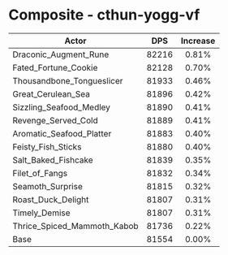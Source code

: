 # Composite - cthun-yogg-vf
| Actor | DPS | Increase |
|---|:---:|:---:|
|Draconic_Augment_Rune|82216|0.81%|
|Fated_Fortune_Cookie|82128|0.70%|
|Thousandbone_Tongueslicer|81933|0.46%|
|Great_Cerulean_Sea|81896|0.42%|
|Sizzling_Seafood_Medley|81890|0.41%|
|Revenge_Served_Cold|81889|0.41%|
|Aromatic_Seafood_Platter|81883|0.40%|
|Feisty_Fish_Sticks|81880|0.40%|
|Salt_Baked_Fishcake|81839|0.35%|
|Filet_of_Fangs|81832|0.34%|
|Seamoth_Surprise|81815|0.32%|
|Roast_Duck_Delight|81807|0.31%|
|Timely_Demise|81807|0.31%|
|Thrice_Spiced_Mammoth_Kabob|81736|0.22%|
|Base|81554|0.00%|
